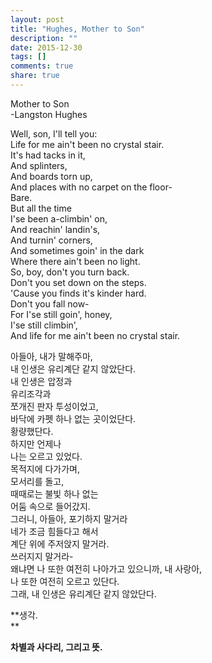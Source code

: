 ```yaml
---
layout: post
title: "Hughes, Mother to Son"
description: ""
date: 2015-12-30
tags: []
comments: true
share: true
---
```


Mother to Son  
-Langston Hughes  
  
Well, son, I'll tell you:  
Life for me ain't been no crystal stair.  
It's had tacks in it,  
And splinters,  
And boards torn up,  
And places with no carpet on the floor-  
Bare.  
But all the time  
I'se been a-climbin' on,  
And reachin' landin's,  
And turnin' corners,  
And sometimes goin' in the dark  
Where there ain't been no light.  
So, boy, don't you turn back.  
Don't you set down on the steps.  
'Cause you finds it's kinder hard.  
Don't you fall now-  
For I'se still goin', honey,  
I'se still climbin',  
And life for me ain't been no crystal stair.  
  
  
  
  
아들아, 내가 말해주마,  
내 인생은 유리계단 같지 않았단다.  
내 인생은 압정과  
유리조각과  
쪼개진 판자 투성이었고,  
바닥에 카펫 하나 없는 곳이었단다.  
황량했단다.  
하지만 언제나  
나는 오르고 있었다.  
목적지에 다가가며,  
모서리를 돌고,  
때때로는 불빛 하나 없는  
어둠 속으로 들어갔지.  
그러니, 아들아, 포기하지 말거라  
네가 조금 힘들다고 해서  
계단 위에 주저앉지 말거라.  
쓰러지지 말거라-  
왜냐면 나 또한 여전히 나아가고 있으니까, 내 사랑아,  
나 또한 여전히 오르고 있단다.  
그래, 내 인생은 유리계단 같지 않았단다.

  

  

**생각.  
**

**차별과 사다리, 그리고 뜻.**  

